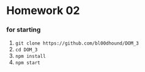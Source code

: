 # Homework 02
 
 ### for starting
 
 1. ```git clone https://github.com/bl00dhound/DOM_3```
 2. ```cd DOM_3```
 3. ```npm install```
 4. ```npm start```
 